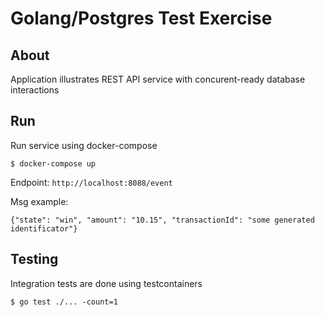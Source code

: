 # Golang/Postgres Test Exercise

## About

Application illustrates REST API service with concurent-ready database interactions

## Run

Run service using docker-compose

`$ docker-compose up`

Endpoint: `http://localhost:8088/event`

Msg example:
```
{"state": "win", "amount": "10.15", "transactionId": "some generated identificator"}
```

## Testing

Integration tests are done using testcontainers

`$ go test ./... -count=1`



